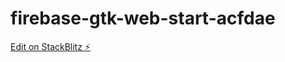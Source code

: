 # firebase-gtk-web-start-acfdae

[Edit on StackBlitz ⚡️](https://stackblitz.com/edit/firebase-gtk-web-start-acfdae)